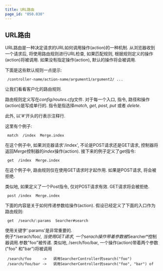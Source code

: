 ```yaml
---
title: URL路由
page_id: "050.030"
---
```


## URL路由

URL路由是一种决定请求的URL如何调用操作(action)的一种机制. 从浏览器收到一个请求后, 将使用路由规则进行URL检查, 如果匹配规则, 根据规则定义的操作(action)将被调用. 如果没有指定操作(action), 默认的操作将会被调用.

下面是这些默认规则一点提示:

```
 /controller-name/action-name/argument1/argument2/ ...
```

让我们看看客户化的路由规则.<br>

路由规则定义写在*config/routes.cfg*文件. 对于每一个入口, 指令, 路径和操作(action)是写成单行的. 指令是指选择*match*, *get*, *post*, *put* 或者 *delete*.

此外, 以'#'开头的行表示注释行.

这里有个例子:

```
 match  /index  Merge.index
```

在这个例子中, 如果浏览器请求'/index', 不论是POST请求还是GET请求, 控制器将返回*Merge*控制器的*index*操作(action). 
接下来的例子定义了get指令:

```
 get  /index  Merge.index
```

在这个例子中, 路由规则仅在使用GET请求时才起作用. 如果是POST请求, 将会被拒绝.

类似地, 如果定义了一个Post指令, 仅对POST请求有效. GET请求将会被拒绝.

```
 post /index  Merge.index
```

下面的内容是关于如何传递参数给操作(action). 假设已经定义了下面的入口作为路由规则:

```
 get  /search/:params  Searcher#search
```

使用关键字':params'是非常重要的.<br>
例子*/serach/foo/*, 当使用GET请求, 一个serach操作带着参数被*Searcher*控制器调用.参数"foo"被传递.
类似地, /serch/foo/bar, 一个操作(action)带着两个参数("foo" 和"bar")将被调用

```
 /search/foo     ->   调用SearcherController的search("foo")
 /search/foo/bar ->   调用SearcherController的search("foo", "bar") of 
```
